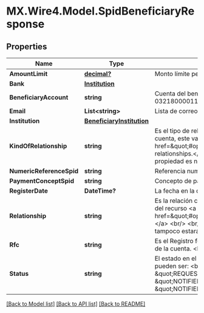 # MX.Wire4.Model.SpidBeneficiaryResponse
## Properties

Name | Type | Description | Notes
------------ | ------------- | ------------- | -------------
**AmountLimit** | [**decimal?**](BigDecimal.md) | Monto límite permitido para la cuenta. Ejemplo: 1000.00 | 
**Bank** | [**Institution**](Institution.md) |  | [optional] 
**BeneficiaryAccount** | **string** | Cuenta del beneficiario debe ser una cuenta CLABE. Ejemplo: 032180000118359719. | 
**Email** | **List&lt;string&gt;** | Lista de correos electrónicos (emails), este dato es opcional. | [optional] 
**Institution** | [**BeneficiaryInstitution**](BeneficiaryInstitution.md) |  | 
**KindOfRelationship** | **string** | Es el tipo de relación que se tiene con el propietario de la cuenta. Para registrar una cuenta, este valor se debe obtener del recurso &lt;a href&#x3D;\&quot;#operation/getAvailableRelationshipsMonexUsingGET\&quot;&gt; relationships.&lt;/a&gt; &lt;br /&gt;&lt;br /&gt;&lt;b&gt;Nota:&lt;/b&gt; &lt;em&gt;Si en la respuesta de Monex esta propiedad es nula, tampoco estará presente en esta respuesta.&lt;/em&gt; | 
**NumericReferenceSpid** | **string** | Referencia numérica. | [optional] 
**PaymentConceptSpid** | **string** | Concepto de pago. | [optional] 
**RegisterDate** | **DateTime?** | La fecha en la que se registro el beneficiario. | [optional] 
**Relationship** | **string** | Es la relación con el propietario de la cuenta, para registrar este valor se debe obtener del recurso &lt;a href&#x3D;\&quot;#operation/getAvailableRelationshipsMonexUsingGET\&quot;&gt;relationships.&lt;/a&gt; &lt;br/&gt; &lt;br/&gt; &lt;b&gt;Nota:&lt;/b&gt; Si en la respuesta de Monex, sta propiedad es nula, tampoco estará presente en esta respuesta. | 
**Rfc** | **string** | Es el Registro federal de contribuyentes (RFC) de la persona o institución propietaria de la cuenta. &lt;br/&gt; &lt;br/&gt;&lt;b&gt;Nota:&lt;/b&gt; Se valida el formato de RFC. | [optional] 
**Status** | **string** | El estado en el que se encuentra el registo del beneficiario.&lt;br&gt;&lt;br&gt; Los valores pueden ser: &lt;b&gt;\&quot;RECEIVED\&quot;, \&quot;DELETED\&quot;, \&quot;REQUEST_ERROR_BY_MONEX\&quot;, \&quot;REQUESTED_TO_MONEX\&quot;, \&quot;NOTIFIED_BY_MONEX\&quot;, \&quot;NOTIFIED_BY_SPEIOK\&quot;, \&quot;NOTIFIED_WITH_ERROR_BY_SPEIOK\&quot; y \&quot;PENDING\&quot;&lt;/b&gt; | [optional] 

[[Back to Model list]](../README.md#documentation-for-models) [[Back to API list]](../README.md#documentation-for-api-endpoints) [[Back to README]](../README.md)

